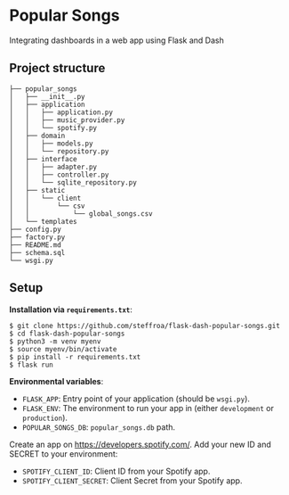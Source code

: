 # Popular Songs
Integrating dashboards in a web app using Flask and Dash 

## Project structure
```shell script
├── popular_songs
│   ├── __init__.py
│   ├── application
│   │   ├── application.py
│   │   ├── music_provider.py
│   │   └── spotify.py
│   ├── domain
│   │   ├── models.py
│   │   └── repository.py
│   ├── interface
│   │   ├── adapter.py
│   │   ├── controller.py
│   │   └── sqlite_repository.py
│   ├── static
│   │   └── client
│   │       └── csv
│   │           └── global_songs.csv
│   └── templates
├── config.py
├── factory.py
├── README.md
├── schema.sql
└── wsgi.py

```

## Setup
**Installation via `requirements.txt`**:

```shell script
$ git clone https://github.com/steffroa/flask-dash-popular-songs.git
$ cd flask-dash-popular-songs
$ python3 -m venv myenv
$ source myenv/bin/activate
$ pip install -r requirements.txt
$ flask run
```

**Environmental variables**:

* `FLASK_APP`: Entry point of your application (should be `wsgi.py`).
* `FLASK_ENV`: The environment to run your app in (either `development` or `production`).
* `POPULAR_SONGS_DB`: `popular_songs.db` path. 

Create an app on https://developers.spotify.com/. Add your new ID and SECRET to your environment:
* `SPOTIFY_CLIENT_ID`: Client ID from your Spotify app.
* `SPOTIFY_CLIENT_SECRET`: Client Secret from your Spotify app.